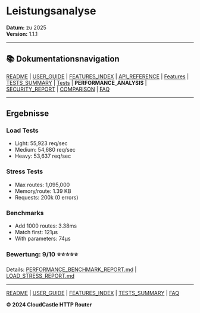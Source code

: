 # Leistungsanalyse

**Datum:** zu 2025  
**Version:** 1.1.1

---

## 📚 Dokumentationsnavigation

[README](../../README.md) | [USER_GUIDE](USER_GUIDE.md) | [FEATURES_INDEX](FEATURES_INDEX.md) | [API_REFERENCE](API_REFERENCE.md) | [Features](features/) | [TESTS_SUMMARY](TESTS_SUMMARY.md) | [Tests](tests/) | **PERFORMANCE_ANALYSIS** | [SECURITY_REPORT](SECURITY_REPORT.md) | [COMPARISON](COMPARISON.md) | [FAQ](FAQ.md)

---

## Ergebnisse

### Load Tests
- Light: 55,923 req/sec
- Medium: 54,680 req/sec  
- Heavy: 53,637 req/sec

### Stress Tests
- Max routes: 1,095,000
- Memory/route: 1.39 KB
- Requests: 200k (0 errors)

### Benchmarks
- Add 1000 routes: 3.38ms
- Match first: 121μs
- With parameters: 74μs

### Bewertung: 9/10 ⭐⭐⭐⭐⭐

Details: [PERFORMANCE_BENCHMARK_REPORT.md](tests/PERFORMANCE_BENCHMARK_REPORT.md) | [LOAD_STRESS_REPORT.md](tests/LOAD_STRESS_REPORT.md)

---

[README](../../README.md) | [USER_GUIDE](USER_GUIDE.md) | [FEATURES_INDEX](FEATURES_INDEX.md) | [TESTS_SUMMARY](TESTS_SUMMARY.md) | [FAQ](FAQ.md)

**© 2024 CloudCastle HTTP Router**
